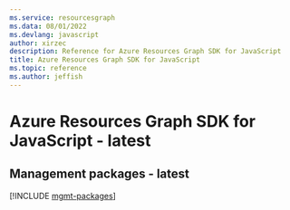 ```yaml
---
ms.service: resourcesgraph
ms.data: 08/01/2022
ms.devlang: javascript
author: xirzec
description: Reference for Azure Resources Graph SDK for JavaScript
title: Azure Resources Graph SDK for JavaScript
ms.topic: reference
ms.author: jeffish
---
```

# Azure Resources Graph SDK for JavaScript - latest

## Management packages - latest
[!INCLUDE [mgmt-packages](resources-graph-mgmt-index.md)]